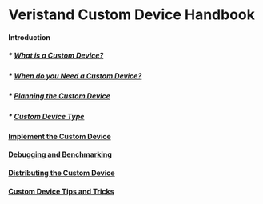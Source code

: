 

# Veristand Custom Device Handbook


#### Introduction

##### * [What is a Custom Device?](WhatIsACustomDevice.md)

##### * [When do you Need a Custom Device?](WhenDoYouNeedACD.md)

##### * [Planning the Custom Device](PlanningTheCustomDevice.md)

##### * [Custom Device Type](Custom_Device_Types.md)

#### [Implement the Custom Device](ImplementTheCustomDevice.md)

#### [Debugging and Benchmarking](DebuggingAndBenchmarking.md)

#### [Distributing the Custom Device](DistributingTheCustomDevice.md)

#### [Custom Device Tips and Tricks](CustomDeviceTipsAndTricks.md)

